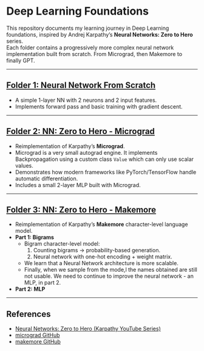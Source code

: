 # Deep Learning Foundations  

This repository documents my learning journey in Deep Learning foundations, inspired by Andrej Karpathy’s **Neural Networks: Zero to Hero** series.  
Each folder contains a progressively more complex neural network implementation built from scratch. From Micrograd, then Makemore to finally GPT.

---

## [Folder 1: Neural Network From Scratch](./nn_from_scratch/)  
- A simple 1-layer NN with 2 neurons and 2 input features.  
- Implements forward pass and basic training with gradient descent.

---

## [Folder 2: NN: Zero to Hero - Micrograd](./zero-hero/micrograd)  
- Reimplementation of Karpathy’s **Micrograd**.  
- Micrograd is a very small autograd engine. It implements Backpropagation using a custom class `Value` which can only use scalar values.    
- Demonstrates how modern frameworks like PyTorch/TensorFlow handle automatic differentiation.  
- Includes a small 2-layer MLP built with Micrograd.

---

## [Folder 3: NN: Zero to Hero - Makemore](./zero-hero/makemore)  
- Reimplementation of Karpathy’s **Makemore** character-level language model.  
- **Part 1: Bigrams**
  - Bigram character-level model:
    1. Counting bigrams → probability-based generation.  
    2. Neural network with one-hot encoding + weight matrix.  
  - We learn that a Neural Network architecture is more scalable.  
  - Finally, when we sample from the mode,l the names obtained are still not usable. We need to continue to improve the neural network - an MLP, in part 2.  
- **Part 2: MLP**

---

## References
- [Neural Networks: Zero to Hero (Karpathy YouTube Series)](https://youtube.com/playlist?list=PLAqhIrjkxbuWI23v9cThsA9GvCAUhRvKZ&si=zQext0XwhtQW-XZk)
- [micrograd GitHub](https://github.com/karpathy/micrograd)
- [makemore GitHub](https://github.com/karpathy/makemore)
